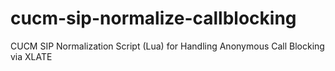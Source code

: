 # cucm-sip-normalize-callblocking
CUCM SIP Normalization Script (Lua) for Handling Anonymous Call Blocking via XLATE
